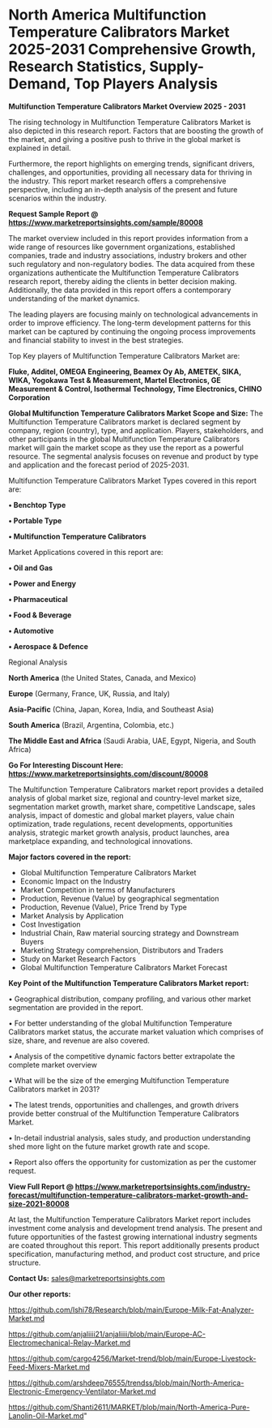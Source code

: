 # North America Multifunction Temperature Calibrators Market 2025-2031 Comprehensive Growth, Research Statistics, Supply-Demand,  Top Players Analysis

<Strong> Multifunction Temperature Calibrators Market Overview 2025 - 2031</strong>

The rising technology in Multifunction Temperature Calibrators Market is also depicted in this research report. Factors that are boosting the growth of the market, and giving a positive push to thrive in the global market is explained in detail.

Furthermore, the report highlights on emerging trends, significant drivers, challenges, and opportunities, providing all necessary data for thriving in the industry. This report market research offers a comprehensive perspective, including an in-depth analysis of the present and future scenarios within the industry.

<strong>Request Sample Report @ <a href=https://www.marketreportsinsights.com/sample/80008>https://www.marketreportsinsights.com/sample/80008</a></strong>

The market overview included in this report provides information from a wide range of resources like government organizations, established companies, trade and industry associations, industry brokers and other such regulatory and non-regulatory bodies. The data acquired from these organizations authenticate the Multifunction Temperature Calibrators research report, thereby aiding the clients in better decision making. Additionally, the data provided in this report offers a contemporary understanding of the market dynamics.

The leading players are focusing mainly on technological advancements in order to improve efficiency. The long-term development patterns for this market can be captured by continuing the ongoing process improvements and financial stability to invest in the best strategies.

Top Key players of Multifunction Temperature Calibrators Market are:

<strong>Fluke, Additel, OMEGA Engineering, Beamex Oy Ab, AMETEK, SIKA, WIKA, Yogokawa Test & Measurement, Martel Electronics, GE Measurement & Control, Isothermal Technology, Time Electronics, CHINO Corporation</strong>

<strong><b>Global Multifunction Temperature Calibrators Market Scope and Size:</b></strong>
The Multifunction Temperature Calibrators market is declared segment by company, region (country), type, and application. Players, stakeholders, and other participants in the global Multifunction Temperature Calibrators market will gain the market scope as they use the report as a powerful resource. The segmental analysis focuses on revenue and product by type and application and the forecast period of 2025-2031.

Multifunction Temperature Calibrators Market Types covered in this report are:

<strong>• Benchtop Type

• Portable Type

• Multifunction Temperature Calibrators</strong>

Market Applications covered in this report are:

<strong>• Oil and Gas

• Power and Energy

• Pharmaceutical

• Food & Beverage

• Automotive

• Aerospace & Defence</strong> 

Regional Analysis

<strong>North America</strong> (the United States, Canada, and Mexico)

<strong>Europe</strong> (Germany, France, UK, Russia, and Italy)

<strong>Asia-Pacific</strong> (China, Japan, Korea, India, and Southeast Asia)

<strong>South America</strong> (Brazil, Argentina, Colombia, etc.)

<strong>The Middle East and Africa</strong> (Saudi Arabia, UAE, Egypt, Nigeria, and South Africa)

<strong>Go For Interesting Discount Here: <a href=https://www.marketreportsinsights.com/discount/80008>https://www.marketreportsinsights.com/discount/80008</a></strong>

The Multifunction Temperature Calibrators market report provides a detailed analysis of global market size, regional and country-level market size, segmentation market growth, market share, competitive Landscape, sales analysis, impact of domestic and global market players, value chain optimization, trade regulations, recent developments, opportunities analysis, strategic market growth analysis, product launches, area marketplace expanding, and technological innovations.

<strong><b>Major factors covered in the report:</b></strong>
<ul>
  <li>Global Multifunction Temperature Calibrators Market </li>
  <li>Economic Impact on the Industry</li>
  <li>Market Competition in terms of Manufacturers</li>
  <li>Production, Revenue (Value) by geographical segmentation</li>
  <li>Production, Revenue (Value), Price Trend by Type</li>
  <li>Market Analysis by Application</li>
  <li>Cost Investigation</li>
  <li>Industrial Chain, Raw material sourcing strategy and Downstream Buyers</li>
  <li>Marketing Strategy comprehension, Distributors and Traders</li>
  <li>Study on Market Research Factors</li>
  <li>Global Multifunction Temperature Calibrators Market Forecast</li>
</ul>

<strong><b>Key Point of the Multifunction Temperature Calibrators Market report:</b></strong>

• Geographical distribution, company profiling, and various other market segmentation are provided in the report.

• For better understanding of the global Multifunction Temperature Calibrators market status, the accurate market valuation which comprises of size, share, and revenue are also covered.

• Analysis of the competitive dynamic factors better extrapolate the complete market overview

• What will be the size of the emerging Multifunction Temperature Calibrators market in 2031?

• The latest trends, opportunities and challenges, and growth drivers provide better construal of the Multifunction Temperature Calibrators Market.

• In-detail industrial analysis, sales study, and production understanding shed more light on the future market growth rate and scope.

• Report also offers the opportunity for customization as per the customer request.

<strong><b>View Full Report @ <a href=https://www.marketreportsinsights.com/industry-forecast/multifunction-temperature-calibrators-market-growth-and-size-2021-80008>https://www.marketreportsinsights.com/industry-forecast/multifunction-temperature-calibrators-market-growth-and-size-2021-80008</a></b></strong>


At last, the Multifunction Temperature Calibrators Market report includes investment come analysis and development trend analysis. The present and future opportunities of the fastest growing international industry segments are coated throughout this report. This report additionally presents product specification, manufacturing method, and product cost structure, and price structure.

<strong>Contact Us:</strong>
sales@marketreportsinsights.com

<strong>Our other reports:</strong>

<a href=https://github.com/Ishi78/Research/blob/main/Europe-Milk-Fat-Analyzer-Market.md>https://github.com/Ishi78/Research/blob/main/Europe-Milk-Fat-Analyzer-Market.md</a>

<a href=https://github.com/anjaliiii21/anjaliiii/blob/main/Europe-AC-Electromechanical-Relay-Market.md>https://github.com/anjaliiii21/anjaliiii/blob/main/Europe-AC-Electromechanical-Relay-Market.md</a>

<a href=https://github.com/cargo4256/Market-trend/blob/main/Europe-Livestock-Feed-Mixers-Market.md>https://github.com/cargo4256/Market-trend/blob/main/Europe-Livestock-Feed-Mixers-Market.md</a>

<a href=https://github.com/arshdeep76555/trendss/blob/main/North-America-Electronic-Emergency-Ventilator-Market.md>https://github.com/arshdeep76555/trendss/blob/main/North-America-Electronic-Emergency-Ventilator-Market.md</a>

<a href=https://github.com/Shanti2611/MARKET/blob/main/North-America-Pure-Lanolin-Oil-Market.md>https://github.com/Shanti2611/MARKET/blob/main/North-America-Pure-Lanolin-Oil-Market.md</a>"
